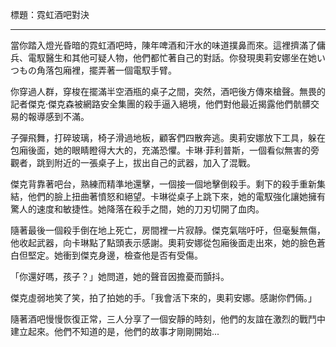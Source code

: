 標題：霓虹酒吧對決

---

當你踏入燈光昏暗的霓虹酒吧時，陳年啤酒和汗水的味道撲鼻而來。這裡擠滿了傭兵、電馭醫生和其他可疑人物，他們都忙著自己的對話。你發現奧莉安娜坐在她いつもの角落包廂裡，擺弄著一個電馭手臂。

你穿過人群，穿梭在擺滿半空酒瓶的桌子之間，突然，酒吧後方傳來槍聲。無畏的記者傑克·傑克森被網路安全集團的殺手逼入絕境，他們對他最近揭露他們骯髒交易的報導感到不滿。

子彈飛舞，打碎玻璃，椅子滑過地板，顧客們四散奔逃。奧莉安娜放下工具，躲在包廂後面，她的眼睛瞪得大大的，充滿恐懼。卡琳·菲利普斯，一個看似無害的旁觀者，跳到附近的一張桌子上，拔出自己的武器，加入了混戰。

傑克背靠著吧台，熟練而精準地還擊，一個接一個地擊倒殺手。剩下的殺手重新集結，他們的臉上扭曲著憤怒和絕望。卡琳從桌子上跳下來，她的電馭強化讓她擁有驚人的速度和敏捷性。她降落在殺手之間，她的刀刃切開了血肉。

隨著最後一個殺手倒在地上死亡，房間裡一片寂靜。傑克氣喘吁吁，但毫髮無傷，他收起武器，向卡琳點了點頭表示感謝。奧莉安娜從包廂後面走出來，她的臉色蒼白但堅定。她衝到傑克身邊，檢查他是否有受傷。

「你還好嗎，孩子？」她問道，她的聲音因擔憂而顫抖。

傑克虛弱地笑了笑，拍了拍她的手。「我會活下來的，奧莉安娜。感謝你們倆。」

隨著酒吧慢慢恢復正常，三人分享了一個安靜的時刻，他們的友誼在激烈的戰鬥中建立起來。他們不知道的是，他們的故事才剛剛開始...
